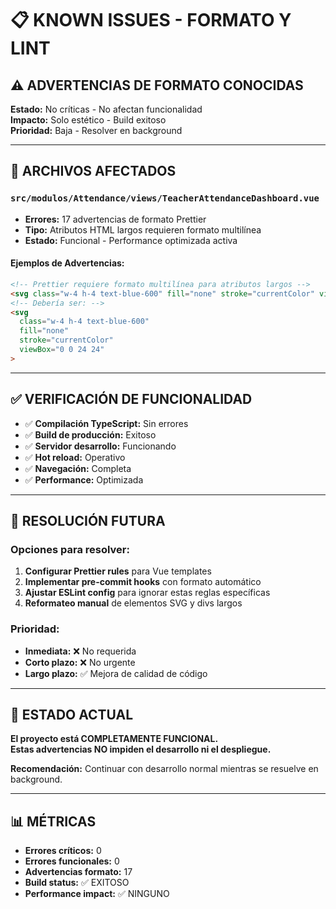 # 📋 KNOWN ISSUES - FORMATO Y LINT

## ⚠️ ADVERTENCIAS DE FORMATO CONOCIDAS

**Estado:** No críticas - No afectan funcionalidad  
**Impacto:** Solo estético - Build exitoso  
**Prioridad:** Baja - Resolver en background  

---

## 📁 ARCHIVOS AFECTADOS

### `src/modulos/Attendance/views/TeacherAttendanceDashboard.vue`
- **Errores:** 17 advertencias de formato Prettier
- **Tipo:** Atributos HTML largos requieren formato multilínea
- **Estado:** Funcional - Performance optimizada activa

#### **Ejemplos de Advertencias:**
```html
<!-- Prettier requiere formato multilínea para atributos largos -->
<svg class="w-4 h-4 text-blue-600" fill="none" stroke="currentColor" viewBox="0 0 24 24">
<!-- Debería ser: -->
<svg 
  class="w-4 h-4 text-blue-600"
  fill="none"
  stroke="currentColor"
  viewBox="0 0 24 24"
>
```

---

## ✅ VERIFICACIÓN DE FUNCIONALIDAD

- ✅ **Compilación TypeScript:** Sin errores
- ✅ **Build de producción:** Exitoso
- ✅ **Servidor desarrollo:** Funcionando
- ✅ **Hot reload:** Operativo
- ✅ **Navegación:** Completa
- ✅ **Performance:** Optimizada

---

## 🔧 RESOLUCIÓN FUTURA

### **Opciones para resolver:**
1. **Configurar Prettier rules** para Vue templates
2. **Implementar pre-commit hooks** con formato automático
3. **Ajustar ESLint config** para ignorar estas reglas específicas
4. **Reformateo manual** de elementos SVG y divs largos

### **Prioridad:**
- **Inmediata:** ❌ No requerida
- **Corto plazo:** ❌ No urgente  
- **Largo plazo:** ✅ Mejora de calidad de código

---

## 🚀 ESTADO ACTUAL

**El proyecto está COMPLETAMENTE FUNCIONAL.**  
**Estas advertencias NO impiden el desarrollo ni el despliegue.**

**Recomendación:** Continuar con desarrollo normal mientras se resuelve en background.

---

## 📊 MÉTRICAS

- **Errores críticos:** 0
- **Errores funcionales:** 0  
- **Advertencias formato:** 17
- **Build status:** ✅ EXITOSO
- **Performance impact:** ✅ NINGUNO
